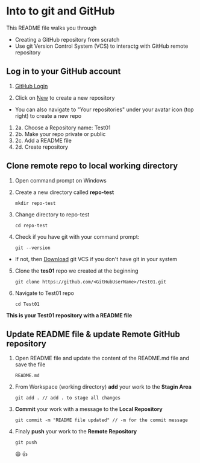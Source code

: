 # Into to git and GitHub

This README file walks you through

- Creating a GitHub repository from scratch
- Use git Version Control System (VCS) to interactg with GitHub remote repository

## **Log in to your GitHub account**

1. [GitHub Login](https://github.com/login)

2. Click on [New](https://github.com/new) to create a new repository

- You can also navigate to "Your repositories" under your avatar icon (top right) to create a new repo

1. 2a. Choose a Repository name: Test01
2. 2b. Make your repo private or public
3. 2c. Add a README file
4. 2d. Create repository <br>

## **Clone remote repo to local working directory**

1. Open command prompt on Windows

2. Create a new directory called **repo-test**

   ```
   mkdir repo-test
   ```

3. Change directory to repo-test

   ```
   cd repo-test
   ```

4. Check if you have git with your command prompt:

   ```
   git --version
   ```

- If not, then [Download](https://git-scm.com/downloads) git VCS if you don't have git in your system

5. Clone the **tes01** repo we created at the beginning

   ```
   git clone https://github.com/<GitHubUserName>/Test01.git
   ```

6. Navigate to Test01 repo

   ```
   cd Test01
   ```

**This is your Test01 repository with a README file** <br>

## **Update README file & update Remote GitHub repository**

1. Open README file and update the content of the README.md file and save the file

   ```
   README.md
   ```

2. From Workspace (working directory) **add** your work to the **Stagin Area**

   ```
   git add . // add . to stage all changes
   ```

3. **Commit** your work with a message to the **Local Repository**

   ```
   git commit -m "README file updated" // -m for the commit message
   ```

4. Finaly **push** your work to the **Remote Repository**

   ```
   git push
   ```

   :smile: :+1:

